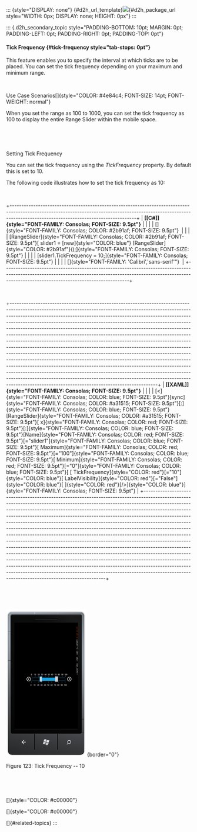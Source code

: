 ::: {style="DISPLAY: none"}
[](ms-xhelp:///?Id=d2h_url_template){#d2h_url_template}![](!package_url!){#d2h_package_url style="WIDTH: 0px; DISPLAY: none; HEIGHT: 0px"}
:::

::: {.d2h_secondary_topic style="PADDING-BOTTOM: 10pt; MARGIN: 0pt; PADDING-LEFT: 0pt; PADDING-RIGHT: 0pt; PADDING-TOP: 0pt"}
#### Tick Frequency {#tick-frequency style="tab-stops: 0pt"}

This feature enables you to specify the interval at which ticks are to be placed. You can set the tick frequency depending on your maximum and minimum range.

 

Use Case Scenarios[]{style="COLOR: #4e84c4; FONT-SIZE: 14pt; FONT-WEIGHT: normal"}

When you set the range as 100 to 1000, you can set the tick frequency as 100 to display the entire Range Slider within the mobile space.

 

 

Setting Tick Frequency

You can set the tick frequency using the *TickFrequency* property. By default this is set to 10.

The following code illustrates how to set the tick frequency as 10:

 

+-----------------------------------------------------------------------------------------------------------------------------------------------------------------------------------------------------------------+
| **[\[C#\]]{style="FONT-FAMILY: Consolas; FONT-SIZE: 9.5pt"}**                                                                                                                                                   |
|                                                                                                                                                                                                                 |
| []{style="FONT-FAMILY: Consolas; COLOR: #2b91af; FONT-SIZE: 9.5pt"}                                                                                                                                             |
|                                                                                                                                                                                                                 |
| [RangeSlider]{style="FONT-FAMILY: Consolas; COLOR: #2b91af; FONT-SIZE: 9.5pt"}[ slider1 = [new]{style="COLOR: blue"} [RangeSlider]{style="COLOR: #2b91af"}();]{style="FONT-FAMILY: Consolas; FONT-SIZE: 9.5pt"} |
|                                                                                                                                                                                                                 |
| [slider1.TickFrequency = 10;]{style="FONT-FAMILY: Consolas; FONT-SIZE: 9.5pt"}                                                                                                                                  |
|                                                                                                                                                                                                                 |
| []{style="FONT-FAMILY: 'Calibri','sans-serif'"}                                                                                                                                                                 |
+-----------------------------------------------------------------------------------------------------------------------------------------------------------------------------------------------------------------+

 

+--------------------------------------------------------------------------------------------------------------------------------------------------------------------------------------------------------------------------------------------------------------------------------------------------------------------------------------------------------------------------------------------------------------------------------------------------------------------------------------------------------------------------------------------------------------------------------------------------------------------------------------------------------------------------------------------------------------------------------------------------------------------------------------------------------------------------------------------------------------------------------------------------------------------------------------------------------------------------------------------------------------------------------------------------------------------------------------------------------------------+
| **[\[XAML\]]{style="FONT-FAMILY: Consolas; FONT-SIZE: 9.5pt"}**                                                                                                                                                                                                                                                                                                                                                                                                                                                                                                                                                                                                                                                                                                                                                                                                                                                                                                                                                                                                                                                    |
|                                                                                                                                                                                                                                                                                                                                                                                                                                                                                                                                                                                                                                                                                                                                                                                                                                                                                                                                                                                                                                                                                                                    |
| [\<]{style="FONT-FAMILY: Consolas; COLOR: blue; FONT-SIZE: 9.5pt"}[sync]{style="FONT-FAMILY: Consolas; COLOR: #a31515; FONT-SIZE: 9.5pt"}[:]{style="FONT-FAMILY: Consolas; COLOR: blue; FONT-SIZE: 9.5pt"}[RangeSlider]{style="FONT-FAMILY: Consolas; COLOR: #a31515; FONT-SIZE: 9.5pt"}[ x]{style="FONT-FAMILY: Consolas; COLOR: red; FONT-SIZE: 9.5pt"}[:]{style="FONT-FAMILY: Consolas; COLOR: blue; FONT-SIZE: 9.5pt"}[Name]{style="FONT-FAMILY: Consolas; COLOR: red; FONT-SIZE: 9.5pt"}[=\"slider1\"]{style="FONT-FAMILY: Consolas; COLOR: blue; FONT-SIZE: 9.5pt"}[ Maximum]{style="FONT-FAMILY: Consolas; COLOR: red; FONT-SIZE: 9.5pt"}[=\"100\"]{style="FONT-FAMILY: Consolas; COLOR: blue; FONT-SIZE: 9.5pt"}[ Minimum]{style="FONT-FAMILY: Consolas; COLOR: red; FONT-SIZE: 9.5pt"}[=\"0"]{style="FONT-FAMILY: Consolas; COLOR: blue; FONT-SIZE: 9.5pt"}[ [ TickFrequency]{style="COLOR: red"}[=\"10\"]{style="COLOR: blue"}[ LabelVisibility]{style="COLOR: red"}[=\"False\"]{style="COLOR: blue"}[ ]{style="COLOR: red"}[/\>]{style="COLOR: blue"}]{style="FONT-FAMILY: Consolas; FONT-SIZE: 9.5pt"} |
+--------------------------------------------------------------------------------------------------------------------------------------------------------------------------------------------------------------------------------------------------------------------------------------------------------------------------------------------------------------------------------------------------------------------------------------------------------------------------------------------------------------------------------------------------------------------------------------------------------------------------------------------------------------------------------------------------------------------------------------------------------------------------------------------------------------------------------------------------------------------------------------------------------------------------------------------------------------------------------------------------------------------------------------------------------------------------------------------------------------------+

 

 

![](ImagesExt/image78_120.png){border="0"}

Figure 123: Tick Frequency -- 10

 

 

[]{style="COLOR: #c00000"} 

[]{style="COLOR: #c00000"} 

[]{#related-topics}
:::
